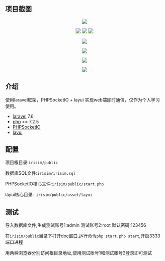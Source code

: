 ## 项目截图

<p align="center">
<img src="/EcoIris/irisim/tree/master/public/images/login.png">
</p>
<p align="center">
<img src="https://images.cnblogs.com/cnblogs_com/52lnamp/1227761/t_200514031026主面板.png">
<img src="https://images.cnblogs.com/cnblogs_com/52lnamp/1227761/o_200514031223群组面板.png">
<img src="https://images.cnblogs.com/cnblogs_com/52lnamp/1227761/t_200514032139最近联系人面板.png">
</p>
<p align="center">
<img src="https://images.cnblogs.com/cnblogs_com/52lnamp/1227761/t_200514032307聊天面板.png">
</p>
<p align="center">
<img src="https://images.cnblogs.com/cnblogs_com/52lnamp/1227761/t_200514032511消息盒子.png">
</p>
<p align="center">
<img src="https://images.cnblogs.com/cnblogs_com/52lnamp/1227761/t_200514032650查找.png">
</p>
<p align="center">
<img src="https://images.cnblogs.com/cnblogs_com/52lnamp/1227761/t_200514032832背景.png">
</p>

## 介绍

使用laravel框架，PHPSocketIO + layui 实现web端即时通信，仅作为个人学习使用。
- [laravel](https://learnku.com/docs/laravel/7.x/installation/7447) 7.6
- [php](https://www.php.net/downloads) >= 7.2.5
- [PHPSocketIO](https://github.com/walkor/phpsocket.io)
- [layui](https://www.layui.com/doc/modules/layim.html)

## 配置

项目根目录:```irisim/public```

数据库SQL文件:```irisim/irisim.sql```

PHPSocketIO核心文件:```irisim/public/start.php```

layui核心目录:``` irisim/public/asset/layui```

## 测试
导入数据库文件,生成测试账号1:admin  测试账号2:root  默认密码:123456

在```irisim/public```目录下打开doc窗口,运行命令```php start.php start```,开启3333端口进程

用两种浏览器分别访问根目录地址,使用测试账号1和测试账号2登录即可测试
